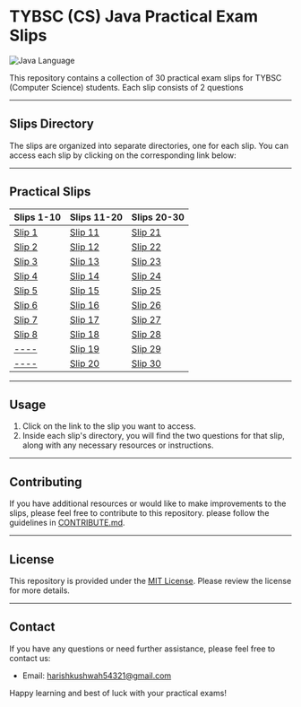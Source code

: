 # TYBSC (CS) Java Practical Exam Slips 

![Java Language](https://img.shields.io/badge/Language-Java-blue.svg)

This repository contains a collection of 30 practical exam slips for TYBSC (Computer Science) students. Each slip consists of 2 questions

---

## Slips Directory

The slips are organized into separate directories, one for each slip. You can access each slip by clicking on the corresponding link below:

---

## Practical Slips


| Slips 1-10                            | Slips 11-20                           | Slips 20-30                           |
|---------------------------------------|---------------------------------------|-----|
| [Slip 1](https://github.com/Harish-Kushwah/CS-Practical-Solutions/tree/main/sem6/Java/practicals/slip1)   | [Slip 11](https://github.com/Harish-Kushwah/CS-Practical-Solutions/tree/main/sem6/Java/practicals/slip11) |[Slip 21](https://github.com/Harish-Kushwah/CS-Practical-Solutions/tree/main/sem6/Java/practicals/slip21) |
| [Slip 2](https://github.com/Harish-Kushwah/CS-Practical-Solutions/tree/main/sem6/Java/practicals/slip2)   | [Slip 12](https://github.com/Harish-Kushwah/CS-Practical-Solutions/tree/main/sem6/Java/practicals/slip12) |[Slip 22](https://github.com/Harish-Kushwah/CS-Practical-Solutions/tree/main/sem6/Java/practicals/slip22) |
| [Slip 3](https://github.com/Harish-Kushwah/CS-Practical-Solutions/tree/main/sem6/Java/practicals/slip3)   | [Slip 13](https://github.com/Harish-Kushwah/CS-Practical-Solutions/tree/main/sem6/Java/practicals/slip13) |[Slip 23](https://github.com/Harish-Kushwah/CS-Practical-Solutions/tree/main/sem6/Java/practicals/slip23) |
| [Slip 4](https://github.com/Harish-Kushwah/CS-Practical-Solutions/tree/main/sem6/Java/practicals/slip4)   | [Slip 14](https://github.com/Harish-Kushwah/CS-Practical-Solutions/tree/main/sem6/Java/practicals/slip14) |[Slip 24](https://github.com/Harish-Kushwah/CS-Practical-Solutions/tree/main/sem6/Java/practicals/slip24) |
| [Slip 5](https://github.com/Harish-Kushwah/CS-Practical-Solutions/tree/main/sem6/Java/practicals/slip5)   | [Slip 15](https://github.com/Harish-Kushwah/CS-Practical-Solutions/tree/main/sem6/Java/practicals/slip15) |[Slip 25](https://github.com/Harish-Kushwah/CS-Practical-Solutions/tree/main/sem6/Java/practicals/slip25) |
| [Slip 6](https://github.com/Harish-Kushwah/CS-Practical-Solutions/tree/main/sem6/Java/practicals/slip6)   | [Slip 16](https://github.com/Harish-Kushwah/CS-Practical-Solutions/tree/main/sem6/Java/practicals/slip16) |[Slip 26](https://github.com/Harish-Kushwah/CS-Practical-Solutions/tree/main/sem6/Java/practicals/slip26) |
| [Slip 7](https://github.com/Harish-Kushwah/CS-Practical-Solutions/tree/main/sem6/Java/practicals/slip7)   | [Slip 17](https://github.com/Harish-Kushwah/CS-Practical-Solutions/tree/main/sem6/Java/practicals/slip17) |[Slip 27](https://github.com/Harish-Kushwah/CS-Practical-Solutions/tree/main/sem6/Java/practicals/slip27) |
| [Slip 8](https://github.com/Harish-Kushwah/CS-Practical-Solutions/tree/main/sem6/Java/practicals/slip8)   | [Slip 18](https://github.com/Harish-Kushwah/CS-Practical-Solutions/tree/main/sem6/Java/practicals/slip18) |[Slip 28](https://github.com/Harish-Kushwah/CS-Practical-Solutions/tree/main/sem6/Java/practicals/slip28) |
| [---- ](https://github.com/Harish-Kushwah/CS-Practical-Solutions/tree/main/sem6/Java/practicals/slip9)   | [Slip 19](https://github.com/Harish-Kushwah/CS-Practical-Solutions/tree/main/sem6/Java/practicals/slip19) |[Slip 29](https://github.com/Harish-Kushwah/CS-Practical-Solutions/tree/main/sem6/Java/practicals/slip29) |
| [----](https://github.com/Harish-Kushwah/CS-Practical-Solutions/tree/main/sem6/Java/practicals/slip10) | [Slip 20](https://github.com/Harish-Kushwah/CS-Practical-Solutions/tree/main/sem6/Java/practicals/slip20)|[Slip 30](https://github.com/Harish-Kushwah/CS-Practical-Solutions/tree/main/sem6/Java/practicals/slip30) |


---
## Usage

1. Click on the link to the slip you want to access.
2. Inside each slip's directory, you will find the two questions for that slip, along with any necessary resources or instructions.
---
## Contributing

If you have additional resources or would like to make improvements to the slips, please feel free to contribute to this repository.  please follow the guidelines in [CONTRIBUTE.md](https://github.com/Harish-Kushwah/Data-Structures-and-Algorithms-C/blob/slips/contribute.md).

---

## License

This repository is provided under the [MIT License](/LICENSE). Please review the license for more details.

---

## Contact

If you have any questions or need further assistance, please feel free to contact us:
- Email: [harishkushwah54321@gmail.com](mailto:harishkushwah5421@gmail.com)

Happy learning and best of luck with your practical exams!
